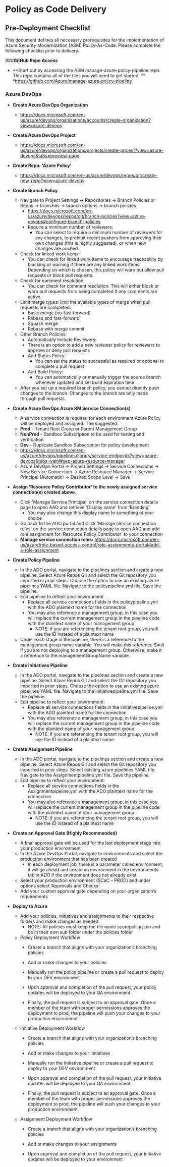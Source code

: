 # Policy as Code Delivery 

## Pre-Deployment Checklist 

This document defines all necessary prerequisites for the implementation of Azure Security Modernization (ASM) Policy-As-Code. Please complete the following checklist prior to delivery.  

###**GitHub Repo Access**
* **Start out by accessing the ASM manage-azure-policy-pipeline repo. This repo contains all of the files you will need to get started. ** 
  *https://github.com/Azure/manage-azure-policy-pipeline  


### **Azure DevOps** 
* **Create Azure DevOps Organization** 
  * https://docs.microsoft.com/en-us/azure/devops/organizations/accounts/create-organization?view=azure-devops  


* **Create Azure DevOps Project** 
  * https://docs.microsoft.com/en-us/azure/devops/organizations/projects/create-project?view=azure-devops&tabs=preview-page  


* **Create Repo: 'Azure Policy'** 
  * https://docs.microsoft.com/en-us/azure/devops/repos/git/create-new-repo?view=azure-devops  


* **Create Branch Policy** 
  * Navigate to Project Settings &rarr; Repositories &rarr; Branch Policies or Repos &rarr; branches &rarr; branch options &rarr; branch policies  
    * https://docs.microsoft.com/en-us/azure/devops/repos/git/branch-policies?view=azure-devops#configure-branch-policies 
    * Require a minimum number of reviewers: 
      * You can select to require a minimum number of reviewers for any changes, to prohibit recent pushers from approving their own changes (this is highly suggested), or when new changes are pushed.  
  * Check for linked work items: 
    * You can check for linked work items to encourage traceability by blocking or warning if there are any linked work items. Depending on which is chosen, this policy will warn but allow pull requests or block pull requests. 
  * Check for comment resolution: 
    * You can check for comment resolution. This will either block or warn pull requests from being completed if any comments are active. 
  * Limit merge types: limit the available types of merge when pull requests are completed. 
    * Basic merge (no-fast forward) 
    * Rebase and fast-forward
    * Squash merge 
    * Rebase with merge commit 
  * Other Branch Policies:  
    * Automatically Include Reviewers:  
    * There is an option to add a new reviewer policy for reviewers to approve or deny pull requests 
    * Add Status Policy: 
      * You can set the status to successful as required or optional to complete a pull request 
    * Add Build Policy: 
      * You can automatically or manually trigger the source branch whenever updated and set build expiration time 
  * After you set up a required branch policy, you cannot directly push changes to the branch. Changes to the branch are only made through pull requests. 


* **Create Azure DevOps Azure RM Service Connection(s)** 
  * A service connection is required for each environment Azure Policy will be deployed and assigned. The suggested: 
  * **Prod** - Tenant Root Group or Parent Management Group 
  * **NonProd** - Sandbox Subscription to be used for testing and verification 
  * **Dev** - Duplicate Sandbox Subscription for policy development 
  * https://docs.microsoft.com/en-us/azure/devops/pipelines/library/service-endpoints?view=azure-devops&tabs=yaml#sep-azure-resource-manager  
  * Azure DevOps Portal &rarr; Project Settings &rarr; Service Connections &rarr; New Service Connection &rarr; Azure Resource Manager &rarr; Service Principal (Automatic) &rarr; Desired Scope Level &rarr; Save 


* **Assign 'Resource Policy Contributor' to the newly assigned service connection(s) created above.** 
  * Click 'Manage Service Principal' on the service connection details page to open AAD and retrieve 'Display name' from ‘Branding’ 
    * You may also change this display name to something of your choice 
  * Go back to the ADO portal and Click 'Manage service connection roles' on the service connection details page to open AAD and add role assignment for ‘Resource Policy Contributor’ to your connection 
  * **Manage service connection roles:** https://docs.microsoft.com/en-us/azure/role-based-access-control/role-assignments-portal#add-a-role-assignment 


* **Create Policy Pipeline**
  * In the ADO portal, navigate to the pipelines section and create a new pipeline. Select Azure Repos Git and select the Git repository you imported in prior steps. Choose the option to use an existing azure pipelines YAML file. Navigate to the policypipeline.yml file. Save the pipeline. 
  * Edit pipeline to reflect your environment 
    * Replace all service connections fields in the policypipeline.yml with the ADO plaintext name for the connection 
    * You may also reference a management group, in this case you will replace the current management group in the pipeline code with the plaintext name of your management group 
      * NOTE: if you are referencing the tenant root group, you will use the ID instead of a plaintext name 
  * Under each stage in the pipeline, there is a reference to the management group name variable. You will make this reference $null if you are not deploying to a management group. Otherwise, make it a reference to the managementGroupName variable. 


* **Create Initiatives Pipeline** 
  * In the ADO portal, navigate to the pipelines section and create a new pipeline. Select Azure Repos Git and select the Git repository you imported in prior steps. Choose the option to use an existing azure pipelines YAML file. Navigate to the initiativepipeline.yml file. Save the pipeline. 
  * Edit pipeline to reflect your environment: 
    * Replace all service connections fields in the initiativepipeline.yml with the ADO plaintext name for the connection 
    * You may also reference a management group, in this case you will replace the current management group in the pipeline code with the plaintext name of your management group 
      * NOTE: if you are referencing the tenant root group, you will use the ID instead of a plaintext name 


* **Create Assignment Pipeline** 
  * In the ADO portal, navigate to the pipelines section and create a new pipeline. Select Azure Repos Git and select the Git repository you imported in prior steps. Select existing azure pipelines YAML file. Navigate to the Assignmentpipeline.yml file. Save the pipeline.
  * Edit pipeline to reflect your environment: 
    * Replace all service connections fields in the Assignmentpipeline.yml with the ADO plaintext name for the connection 
    * You may also reference a management group, in this case you will replace the current management group in the pipeline code with the plaintext name of your management group 
      * NOTE: if you are referencing the tenant root group, you will use the ID instead of a plaintext name 


* **Create an Approval Gate (Highly Recommended)** 
  * A final approval gate will be used for the last deployment stage into your production environment
  * In the Azure DevOps Portal, navigate to environments and select the production environment that has been created 
    * In each deployment job, there is a parameter called environment, it will go ahead and create an environment in the environments tab in ADO if the environment does not already exist.
  * Select your production environment (SCaC – PROD) and under options select ‘Approvals and Checks’ 
  * Add your custom approval gate depending on your organization’s requirements

* **Deploy to Azure** 
  * Add your policies, initiatives and assignments to their respective folders and make changes as needed 
    * NOTE: All policies must keep the file name azurepolicy.json and be in their own sub folder under the policies folder 
  * Policy Deployment Workflow 
    * Create a branch that aligns with your organization’s branching policies 

    * Add or make changes to your policies 

    * Manually run the policy pipeline or create a pull request to deploy to your DEV environment 

    * Upon approval and completion of the pull request, your policy updates will be deployed to your QA environment 

    * Finally, the pull request is subject to an approval gate. Once a member of the team with proper permissions approves the deployment to prod, the pipeline will push your changes to your production environment.  
  * Initiative Deployment Workflow
    * Create a branch that aligns with your organization’s branching policies 

    * Add or make changes to your Initiatives 

    * Manually run the Initiative pipeline or create a pull request to deploy to your DEV environment 

    * Upon approval and completion of the pull request, your initiative updates will be deployed to your QA environment 

    * Finally, the pull request is subject to an approval gate. Once a member of the team with proper permissions approves the deployment to prod, the pipeline will push your changes to your production environment. 
  * Assignment Deployment Workflow
    * Create a branch that aligns with your organization’s branching policies 

    * Add or make changes to your assignments 

    * Upon approval and completion of the pull request, your initiative updates will be deployed to your environment 
